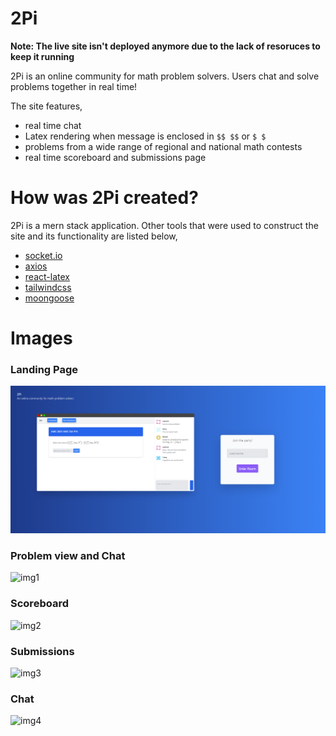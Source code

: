 # 2Pi

**Note: The live site isn't deployed anymore due to the lack of resoruces to keep it running**


2Pi is an online community for math problem solvers. Users chat and solve problems together in real time!

The site features,
* real time chat
* Latex rendering when message is enclosed in ```$$ $$``` or ```$ $```
* problems from a wide range of regional and national math contests
* real time scoreboard and submissions page

# How was 2Pi created?
2Pi is a mern stack application. Other tools that were used to construct the site and its functionality are listed below,
* [socket.io](https://socket.io/)
* [axios](https://axios-http.com/)
* [react-latex](https://github.com/zzish/react-latex)
* [tailwindcss](https://tailwindcss.com/)
* [moongoose](https://mongoosejs.com/)

# Images

### Landing Page
<img src="/photos/landingpage.png"></img>

### Problem view and Chat
![img1](https://user-images.githubusercontent.com/55932881/201453800-5bfb6b3f-a1b4-4d1e-8830-5d1a143c1150.png)

### Scoreboard
![img2](https://user-images.githubusercontent.com/55932881/201453820-53bdc10d-2965-4b7f-8181-23296abebd20.png)


### Submissions
![img3](https://user-images.githubusercontent.com/55932881/201453829-83bc4680-f09f-4d07-8fbd-4059449690dd.png)

### Chat
![img4](https://user-images.githubusercontent.com/55932881/201453897-c6b8a4de-aa52-4a3e-b181-2f9ef3c5db00.png)

